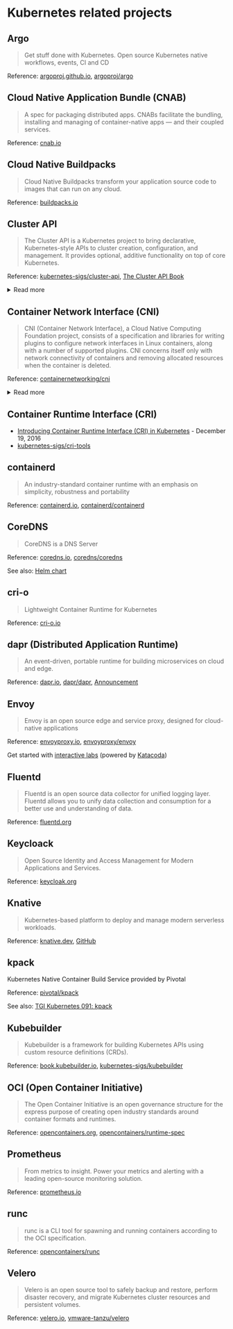 # Kubernetes related projects

## Argo

> Get stuff done with Kubernetes. Open source Kubernetes native workflows, events, CI and CD

Reference: [argoproj.github.io](https://argoproj.github.io/), [argoproj/argo](https://github.com/argoproj/argo)

## Cloud Native Application Bundle (CNAB)

>  A spec for packaging distributed apps. CNABs facilitate the bundling, installing and managing of container-native apps — and their coupled services.

Reference: [cnab.io](https://cnab.io/)

## Cloud Native Buildpacks

> Cloud Native Buildpacks transform your application source code to images that can run on any cloud. 

Reference: [buildpacks.io](https://buildpacks.io/)

## Cluster API

> The Cluster API is a Kubernetes project to bring declarative, Kubernetes-style APIs to cluster creation, configuration, and management. It provides optional, additive functionality on top of core Kubernetes.

Reference: [kubernetes-sigs/cluster-api](https://github.com/kubernetes-sigs/cluster-api), [The Cluster API Book](https://cluster-api.sigs.k8s.io/)

<details>
  <summary>Read more</summary>
 
  - [Tanzu - The What and the Why of the Cluster API](https://tanzu.vmware.com/content/blog/the-what-and-the-why-of-the-cluster-api) - Mar-14 '19
  - [CNCF Webinar - Commoditise Kubernetes with cluster-api](https://www.cncf.io/webinars/commoditise-kubernetes-with-cluster-api/) - Jun-26 '20
</details>

## Container Network Interface (CNI)

> CNI (Container Network Interface), a Cloud Native Computing Foundation project, consists of a specification and libraries for writing plugins to configure network interfaces in Linux containers, along with a number of supported plugins. CNI concerns itself only with network connectivity of containers and removing allocated resources when the container is deleted.

Reference: [containernetworking/cni](https://github.com/containernetworking/cni)

<details>
  <summary>Read more</summary>
 
  - [containernetworking/plugins](https://github.com/containernetworking/plugins)
  - `kubeadmin` uses CNI as the default network interface mechanism since v1.6.0.
  - [CNCF Blog - CNCF Hosts Container Networking Interface (CNI)](https://www.cncf.io/blog/2017/05/23/cncf-hosts-container-networking-interface-cni/) - May-23 '17
  - [SlideShare - Introduction to the Container Network Interface (CNI)](https://www.slideshare.net/weaveworks/introduction-to-the-container-network-interface-cni) - Sep-01 '17
  - Sample of configuration file:
  
  ```json
  {
    "cniVersion": "0.2.0",
    "name": "mynet",
    "type": "bridge",
    "bridge": "cni0",
    "isGateway": true,
    "ipMasq": true,
    "ipam": {
      "type": "host-local",
      "subnet": "10.22.0.0/16",
      "routes": [
        { "dst": "0.0.0.0/0" }
      ]
    }
  }
  ```
  
</details>

## Container Runtime Interface (CRI)

- [Introducing Container Runtime Interface (CRI) in Kubernetes](https://kubernetes.io/blog/2016/12/container-runtime-interface-cri-in-kubernetes/) - December 19, 2016
- [kubernetes-sigs/cri-tools](https://github.com/kubernetes-sigs/cri-tools)

## containerd

> An industry-standard container runtime with an emphasis on simplicity, robustness and portability

Reference: [containerd.io](https://containerd.io/), [containerd/containerd](https://github.com/containerd/containerd)

## CoreDNS

> CoreDNS is a DNS Server

Reference: [coredns.io](https://coredns.io/), [coredns/coredns](https://github.com/coredns/coredns)

See also: [Helm chart](https://hub.helm.sh/charts/stable/coredns)

## cri-o

> Lightweight Container Runtime for Kubernetes

Reference: [cri-o.io](https://cri-o.io/)

## dapr (Distributed Application Runtime)

> An event-driven, portable runtime for building microservices on cloud and edge.

Reference: [dapr.io](https://dapr.io/), [dapr/dapr](https://github.com/dapr/dapr), [Announcement](https://cloudblogs.microsoft.com/opensource/2019/10/16/announcing-dapr-open-source-project-build-microservice-applications/)

## Envoy

> Envoy is an open source edge and service proxy, designed for cloud-native applications

Reference: [envoyproxy.io](https://www.envoyproxy.io/), [envoyproxy/envoy](https://github.com/envoyproxy/envoy)

Get started with [interactive labs](https://www.envoyproxy.io/try/) (powered by [Katacoda](https://www.katacoda.com/))

## Fluentd

>  Fluentd is an open source data collector for unified logging layer. Fluentd allows you to unify data collection and consumption for a better use and understanding of data.

Reference: [fluentd.org](https://www.fluentd.org/)

## Keycloack

> Open Source Identity and Access Management for Modern Applications and Services.

Reference: [keycloak.org](https://www.keycloak.org/)

## Knative

> Kubernetes-based platform to deploy and manage modern serverless workloads.

Reference: [knative.dev](https://knative.dev/), [GitHub](https://github.com/knative)

## kpack

Kubernetes Native Container Build Service provided by Pivotal

Reference: [pivotal/kpack](https://github.com/pivotal/kpack)

See also: [TGI Kubernetes 091: kpack](https://www.youtube.com/watch?v=4zkRX9PSJ5k&feature=youtu.be)

## Kubebuilder

> Kubebuilder is a framework for building Kubernetes APIs using custom resource definitions (CRDs).

Reference: [book.kubebuilder.io](https://book.kubebuilder.io/introduction.html), [kubernetes-sigs/kubebuilder](https://github.com/kubernetes-sigs/kubebuilder)

## OCI (Open Container Initiative)

> The Open Container Initiative is an open governance structure for the express purpose of creating open industry standards around container formats and runtimes.

Reference: [opencontainers.org](https://opencontainers.org/), [opencontainers/runtime-spec](https://github.com/opencontainers/runtime-spec)

## Prometheus

> From metrics to insight. Power your metrics and alerting with a leading open-source monitoring solution.

Reference: [prometheus.io](https://prometheus.io/)

## runc

> runc is a CLI tool for spawning and running containers according to the OCI specification.

Reference: [opencontainers/runc](https://github.com/opencontainers/runc)

## Velero

> Velero is an open source tool to safely backup and restore, perform disaster recovery, and migrate Kubernetes cluster resources and persistent volumes.

Reference: [velero.io](https://velero.io/), [vmware-tanzu/velero](https://github.com/vmware-tanzu/velero)
